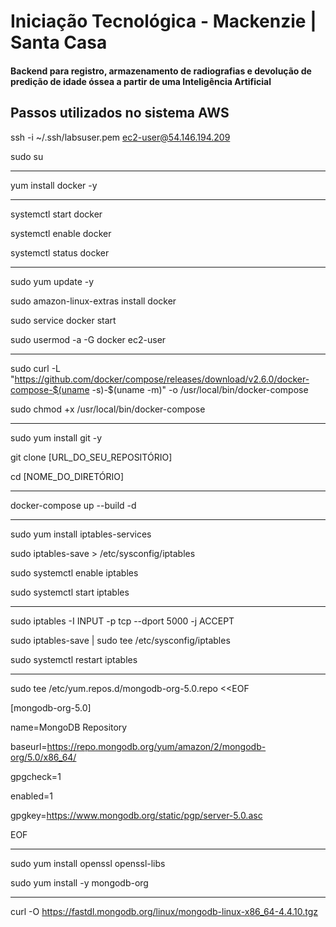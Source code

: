# Iniciação Tecnológica - Mackenzie | Santa Casa
#### Backend para registro, armazenamento de radiografias e devolução de predição de idade óssea a partir de uma Inteligência Artificial



## Passos utilizados no sistema AWS
ssh -i ~/.ssh/labsuser.pem ec2-user@54.146.194.209

sudo su

---

yum install docker -y

---

systemctl start docker

systemctl enable docker

systemctl status docker

---

sudo yum update -y

sudo amazon-linux-extras install docker

sudo service docker start

sudo usermod -a -G docker ec2-user

---

sudo curl -L "https://github.com/docker/compose/releases/download/v2.6.0/docker-compose-$(uname -s)-$(uname -m)" -o /usr/local/bin/docker-compose

sudo chmod +x /usr/local/bin/docker-compose

---

sudo yum install git -y

git clone [URL_DO_SEU_REPOSITÓRIO]

cd [NOME_DO_DIRETÓRIO]

---

docker-compose up --build -d

---

sudo yum install iptables-services

sudo iptables-save > /etc/sysconfig/iptables

sudo systemctl enable iptables

sudo systemctl start iptables

---

sudo iptables -I INPUT -p tcp --dport 5000 -j ACCEPT

sudo iptables-save | sudo tee /etc/sysconfig/iptables

sudo systemctl restart iptables

---

sudo tee /etc/yum.repos.d/mongodb-org-5.0.repo <<EOF

[mongodb-org-5.0]

name=MongoDB Repository

baseurl=https://repo.mongodb.org/yum/amazon/2/mongodb-org/5.0/x86_64/

gpgcheck=1

enabled=1

gpgkey=https://www.mongodb.org/static/pgp/server-5.0.asc

EOF

---

sudo yum install openssl openssl-libs

sudo yum install -y mongodb-org

---

curl -O https://fastdl.mongodb.org/linux/mongodb-linux-x86_64-4.4.10.tgz



